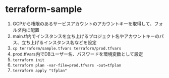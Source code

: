 # terraform-sample

1. GCPから権限のあるサービスアカウントのアカウントキーを取得して、フォルダ内に配置
2. main.tf内でインスタンスを立ち上げるプロジェクト名やアカウントキーのパス、立ち上げるインスタンス名などを設定
3. ```cp terraform/sample.tfvars terraform/prod.tfvars```
4. prod.tfvars内でDBユーザー名、パスワードを環境変数として設定
5. ```terraform init```
6. ```terraform plan -var-file=prod.tfvars -out=tfplan```
7. ```terraform apply "tfplan"```